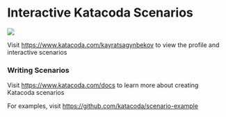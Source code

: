 # Interactive Katacoda Scenarios

[![](http://shields.katacoda.com/katacoda/kayratsagynbekov/count.svg)](https://www.katacoda.com/kayratsagynbekov "Get your profile on Katacoda.com")

Visit https://www.katacoda.com/kayratsagynbekov to view the profile and interactive scenarios

### Writing Scenarios
Visit https://www.katacoda.com/docs to learn more about creating Katacoda scenarios

For examples, visit https://github.com/katacoda/scenario-example
